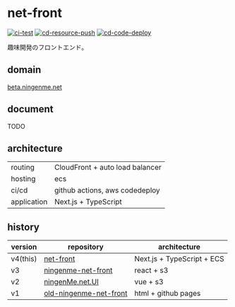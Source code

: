 # net-front
[![ci-test](https://github.com/ningenMe/net-front/actions/workflows/ci-test.yml/badge.svg)](https://github.com/ningenMe/net-front/actions/workflows/ci-test.yml)
[![cd-resource-push](https://github.com/ningenMe/net-front/actions/workflows/cd-resource-push.yml/badge.svg)](https://github.com/ningenMe/net-front/actions/workflows/cd-resource-push.yml)
[![cd-code-deploy](https://github.com/ningenMe/net-front/actions/workflows/cd-code-deploy.yml/badge.svg)](https://github.com/ningenMe/net-front/actions/workflows/cd-code-deploy.yml)

趣味開発のフロントエンド。

## domain

[beta.ningenme.net](https://beta.ningenme.net)

## document

TODO

## architecture

|             |                                 |
| ----------- | ------------------------------- |
| routing     | CloudFront + auto load balancer |
| hosting     | ecs                             |
| ci/cd       | github actions, aws codedeploy  |
| application | Next.js + TypeScript            |

## history

| version  | repository                                                                   | architecture               |
| -------- | ---------------------------------------------------------------------------- | -------------------------- |
| v4(this) | [net-front](https://github.com/ningenMe/net-front)                           | Next.js + TypeScript + ECS |
| v3       | [ningenme-net-front](https://github.com/ningenMe/ningenme-net-front)         | react + s3                 |
| v2       | [ningenMe.net.UI](https://github.com/ningenMe/ningenMe.net.UI)               | vue + s3                   |
| v1       | [old-ningenme-net-front](https://github.com/ningenMe/old-ningenme-net-front) | html + github pages        |

